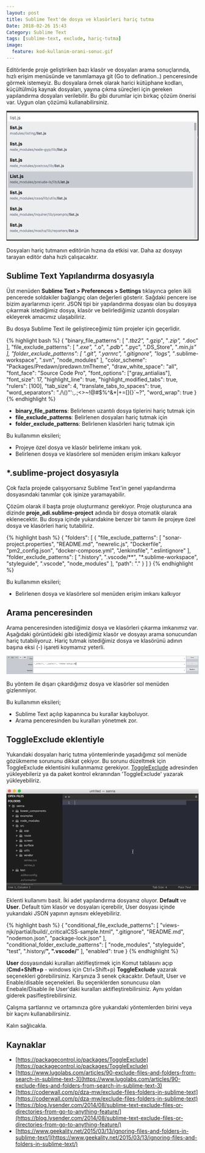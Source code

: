 ```yaml
---
layout: post
title: Sublime Text'de dosya ve klasörleri hariç tutma
Date: 2018-02-26 15:43
Category: Sublime Text
tags: [sublime-text, exclude, hariç-tutma]
image:
  feature: kod-kullanim-orani-sonuc.gif
---
```


Editörlerde proje geliştiriken bazı klasör ve dosyaları arama sonuçlarında, hızlı erişim menüsünde ve tanımlamaya git (Go to defination..) penceresinde görmek istemeyiz. Bu dosyalara örnek olarak harici kütüphane kodları, küçültülmüş kaynak dosyaları, yayına çıkma süreçleri için gereken yapılandırma dosyaları verilebilir. Bu gibi durumlar için birkaç çözüm önerisi var. Uygun olan çözümü kullanabilirsiniz.

![Akıllı arama](/images/akilli-arama-penceresi.gif)

Dosyaları hariç tutmanın editörün hızına da etkisi var. Daha az dosyayı tarayan editör daha hızlı çalışacaktır. 

## Sublime Text Yapılandırma dosyasıyla

Üst menüden **Sublime Text > Preferences > Settings** tıklayınca gelen ikili pencerede soldakiler bağlangıç olan değerleri gösterir. Sağdaki pencere ise bizim ayarlarımızı içerir. JSON tipi bir yapılandırma dosyası olan bu dosyaya çıkarmak istediğimiz dosya, klasör ve belirlediğimiz uzantılı dosyaları ekleyerek amacımız ulaşabiliriz.

Bu dosya Sublime Text ile geliştireceğimiz tüm projeler için geçerlidir. 

{% highlight bash %}
{
	"binary_file_patterns":
	[
		"*.tbz2",
		"*.gzip",
		"*.zip",
		"*.doc"
	],
	"file_exclude_patterns":
	[
		"*.exe",
		"*.o",
		"*.pdb",
		"*.pyc",
		".DS_Store",
		"*.min.js"
	],
	"folder_exclude_patterns":
	[
		".git",
		".yarnrc",
		".gitignore",
		"logs",
		"*.sublime-workspace",
		".svn",
		"node_modules"
	],
	"color_scheme": "Packages/Predawn/predawn.tmTheme",
	"draw_white_space": "all",
	"font_face": "Source Code Pro",
	"font_options": ["gray_antialias"],
	"font_size": 17,
	"highlight_line": true,
	"highlight_modified_tabs": true,
	"rulers": [100],
	"tab_size": 4,
	"translate_tabs_to_spaces": true,
	"word_separators": "./\\()\"':,.;<>~!@#$%^&*|+=[]{}`~?",
	"word_wrap": true
}
{% endhighlight %}

 - **binary_file_patterns**: Belirlenen uzantılı dosya tiplerini hariç tutmak için
 - **file_exclude_patterns**: Belirlenen dosyaları hariç tutmak için
 - **folder_exclude_patterns**: Belirlenen klasörleri hariç tutmak için

Bu kullanımın eksileri;

 - Projeye özel dosya ve klasör belirleme imkanı yok.
 - Belirlenen dosya ve klasörlere sol menüden erişim imkanı kalkıyor

## *.sublime-project dosyasıyla

Çok fazla projede çalışıyorsanız Sublime Text'in genel yapılandırma dosyasındaki tanımlar çok işinize yaramayabilir. 

Çözüm olarak il başta proje oluşturmanız gerekiyor. Proje oluşturunca ana dizinde **proje_adi.sublime-project** adında bir dosya otomatik olarak eklenecektir. Bu dosya içinde yukarıdakine benzer bir tanım ile projeye özel dosya ve klasörleri hariç tutabiliriz. 

{% highlight bash %}
{
	"folders":
	[
		{
      "file_exclude_patterns": 
      [
        "sonar-project.properties",
        "README.md",
        "newrelic.js",
        "Dockerfile",
        "pm2_config.json",
        "docker-compose.yml",
        "Jenkinsfile",
        ".eslintignore"
      ],
      "folder_exclude_patterns":
      [
        ".history",
        ".vscode/**",
        "*.sublime-workspace",
        "styleguide",
        ".vscode",
        "node_modules"
      ],
			"path": "."
	   }
	]
}
{% endhighlight %}

Bu kullanımın eksileri;

 - Belirlenen dosya ve klasörlere sol menüden erişim imkanı kalkıyor

## Arama penceresinden

Arama penceresinden istediğimiz dosya ve klasörleri çıkarma imkanımız var. Aşağıdaki görüntüdeki gibi istediğimiz klasör ve dosyayı arama sonucundan hariç tutabiliyoruz. Hariç tutmak istediğimiz dosya ve klasörünü adının başına eksi (-) işareti koymamız yeterli.

![Sublime Text Arama Alanı](/images/sublime-text-arama-alani.gif)

Bu yöntem ile dışarı çıkardığımız dosya ve klasörler sol menüden gizlenmiyor.

Bu kullanımın eksileri;

 - Sublime Text açılıp kapanınca bu kurallar kayboluyor. 
 - Arama penceresinden bu kuralları yönetmek zor.

## ToggleExclude eklentiyle

Yukarıdaki dosyaları hariç tutma yöntemlerinde yaşadığımız sol menüde gözükmeme sorununu dikkat çekiyor. Bu sorunu düzeltmek için ToggleExclude eklentisini kullanmamız gerekiyor. [ToggleExclude](https://packagecontrol.io/packages/ToggleExclude) adresinden yükleyebileriz ya da paket kontrol ekranından 'ToggleExclude' yazarak yükleyebiliriz. 

![ToggleExclude eklentisi](/images/toggle-exclude.gif)

Eklenti kullanımı basit. İki adet yapılandırma dosyanız oluyor. **Default** ve **User**.  Default tüm klasör ve dosyaları içerebilir, User dosyası içinde yukarıdaki JSON yapının aynısını ekleyebiliriz.

{% highlight bash %}
{
	"conditional_file_exclude_patterns":
	[
		"views-njk/partial/build/_criticalCSS-sample.html",
		".gitignore",
		"README.md",
		"nodemon.json",
		"package-lock.json"
	],
	"conditional_folder_exclude_patterns":
	[
		"node_modules",
		"styleguide",
		"test",
		".history/**",
		".vscode/**"
	],
	"enabled": true
}
{% endhighlight %}

**User** dosyasındaki kuralları aktifleştirmek için Komut tablasını açıp (**Cmd+Shift+p** - windows için Ctrl+Shift+p) **ToggleExclude** yazarak seçenekleri görebilirsiniz. Karşınıza 3 senek çıkacaktır. Default, User ve Enable/disable seçenekleri. Bu seçenklerden sonuncusu olan Enebale/Disable ile User'daki kuralları aktifleştirebilirsiniz. Aynı yoldan giderek pasifleştirebilirsiniz.

Çalışma şartlarınız ve ortamınıza göre yukarıdaki yöntemlerden birini veya bir kaçını kullanabilirsiniz. 

Kalın sağlıcakla.

## Kaynaklar

 - [https://packagecontrol.io/packages/ToggleExclude](https://packagecontrol.io/packages/ToggleExclude)
 - [https://www.lugolabs.com/articles/90-exclude-files-and-folders-from-search-in-sublime-text-3](https://www.lugolabs.com/articles/90-exclude-files-and-folders-from-search-in-sublime-text-3)
 - [https://coderwall.com/p/dza-mw/exclude-files-folders-in-sublime-text](https://coderwall.com/p/dza-mw/exclude-files-folders-in-sublime-text)
 - [https://blog.lysender.com/2014/08/sublime-text-exclude-files-or-directories-from-go-to-anything-feature/](https://blog.lysender.com/2014/08/sublime-text-exclude-files-or-directories-from-go-to-anything-feature/)
 - [https://www.geekality.net/2015/03/13/ignoring-files-and-folders-in-sublime-text/](https://www.geekality.net/2015/03/13/ignoring-files-and-folders-in-sublime-text/)